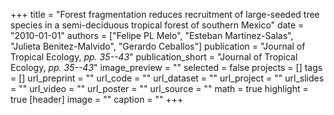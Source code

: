 +++
title = "Forest fragmentation reduces recruitment of large-seeded tree species in a semi-deciduous tropical forest of southern Mexico"
date = "2010-01-01"
authors = ["Felipe PL Melo", "Esteban Martinez-Salas", "Julieta Benitez-Malvido", "Gerardo Ceballos"]
publication = "Journal of Tropical Ecology, _pp. 35--43_"
publication_short = "Journal of Tropical Ecology, _pp. 35--43_"
image_preview = ""
selected = false
projects = []
tags = []
url_preprint = ""
url_code = ""
url_dataset = ""
url_project = ""
url_slides = ""
url_video = ""
url_poster = ""
url_source = ""
math = true
highlight = true
[header]
image = ""
caption = ""
+++
